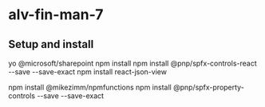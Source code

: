 # alv-fin-man-7


## Setup and install
yo @microsoft/sharepoint
npm install
npm install @pnp/spfx-controls-react --save --save-exact
npm install react-json-view

npm install @mikezimm/npmfunctions
npm install @pnp/spfx-property-controls --save --save-exact